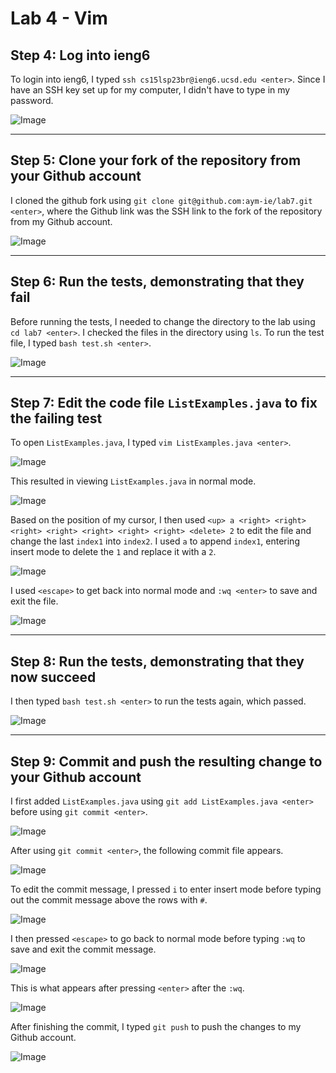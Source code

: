 # Lab 4 - Vim


## Step 4: Log into ieng6

To login into ieng6, I typed `ssh cs15lsp23br@ieng6.ucsd.edu <enter>`. Since I have an SSH key set up for my computer, I didn't have to type in my password.

![Image](lab4-images/ieng6-login.png)


---

## Step 5: Clone your fork of the repository from your Github account

I cloned the github fork using `git clone git@github.com:aym-ie/lab7.git <enter>`, where the Github link was the SSH link to the fork of the repository from my Github account.

![Image](lab4-images/clone-fork.png)


---

## Step 6: Run the tests, demonstrating that they fail

Before running the tests, I needed to change the directory to the lab using `cd lab7 <enter>`. I checked the files in the directory using `ls`. To run the test file, I typed `bash test.sh <enter>`.

![Image](lab4-images/run-failed-tests.png)


---

## Step 7: Edit the code file `ListExamples.java` to fix the failing test

To open `ListExamples.java`, I typed `vim ListExamples.java <enter>`.

![Image](lab4-images/vim-listexamples.png)


This resulted in viewing `ListExamples.java` in normal mode.

![Image](lab4-images/normal-mode.png)


Based on the position of my cursor, I then used `<up> a <right> <right> <right> <right> <right> <right> <right> <delete> 2` to edit the file and change the last `index1` into `index2`. I used `a` to append `index1`, entering insert mode to delete the `1` and replace it with a `2`.

![Image](lab4-images/insert-mode.png)


I used `<escape>` to get back into normal mode and `:wq <enter>` to save and exit the file.

![Image](lab4-images/save-quit.png)


---

## Step 8: Run the tests, demonstrating that they now succeed

I then typed `bash test.sh <enter>` to run the tests again, which passed.

![Image](lab4-images/run-passed-tests.png)


---

## Step 9: Commit and push the resulting change to your Github account

I first added `ListExamples.java` using `git add ListExamples.java <enter>` before using `git commit <enter>`.

![Image](lab4-images/git-add.png)


After using `git commit <enter>`, the following commit file appears.

![Image](lab4-images/git-commit.png)


To edit the commit message, I pressed `i` to enter insert mode before typing out the commit message above the rows with `#`.

![Image](lab4-images/edit-commit-message.png)


I then pressed `<escape>` to go back to normal mode before typing `:wq` to save and exit the commit message.

![Image](lab4-images/save-and-quit-commit.png)


This is what appears after pressing `<enter>` after the `:wq`.

![Image](lab4-images/after-commit.png)


After finishing the commit, I typed `git push` to push the changes to my Github account.

![Image](lab4-images/git-push.png)